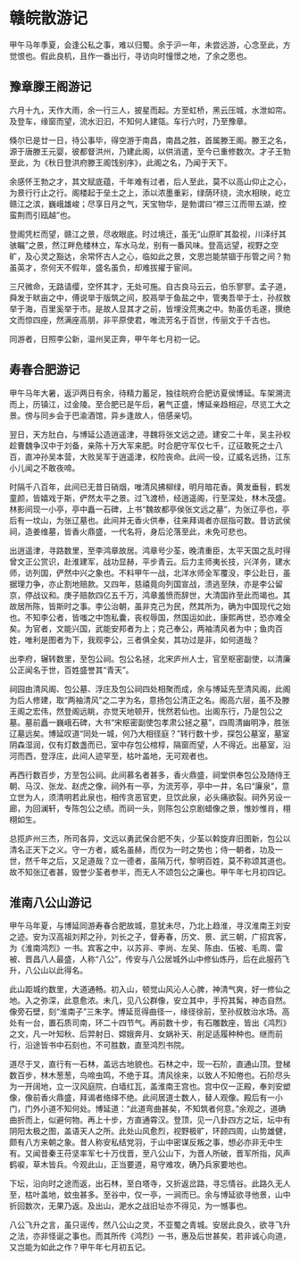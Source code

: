 # 赣皖散游记
 
甲午马年季夏，会逢公私之事，难以归蜀。余于沪一年，未尝远游，心念至此，方觉恨也。假此良机，且作一番出行，寻访向时憧憬之地，了余之愿也。

## 豫章滕王阁游记
六月十九，天作大雨，余一行三人，披星而起。方至虹桥，黑云压城，水泄如帘。及登车，缘窗而望，流水汩汩，不知何人建瓴。车行六时，乃至豫章。

倏尔已是廿一日，待公事毕，得空游于南昌，南昌之胜，首属滕王阁。滕王之名，源于唐滕王元婴，彼都督洪州，乃建此阁，以供消遣，至今已重修数次。才子王勃至此，为《秋日登洪府滕王阁饯别序》，此阁之名，乃闻于天下。

余感怀王勃之才，其文赋底蕴，千年难有过者，后人至此，莫不以高山仰止之心，为景行行止之行。阁楼起于垒土之上，添以浓墨重彩，绿荫环绕，流水相映，屹立赣江之滨，巍峨雄峻；尽享日月之气，天宝物华，是勃谓曰“襟三江而带五湖，控蛮荆而引瓯越”也。

登阁凭栏而望，赣江之景，尽收眼底。时过境迁，虽无“山原旷其盈视，川泽纡其骇瞩”之景，然江畔危楼林立，车水马龙，别有一番风味。登高远望，视野之空旷，及心灵之豁达，余常怀古人之心，临如此之景，文思岂能禁锢于彤管之间？勃虽英才，奈何天不假年，盛名虽负，却难拔擢于宦间。

三尺微命，无路请缨，空怀其才，无处可施。自古良马云云，伯乐寥寥。孟子道，舜发于畎亩之中，傅说举于版筑之间，胶鬲举于鱼盐之中，管夷吾举于士，孙叔敖举于海，百里奚举于市。是故人显其才之前，皆埋没荒夷之中。勃虽仿毛遂，撰绝文而惊四座，然满座高朋，非平原使君，唯流芳名于百世，传丽文于千古也。

同游者，日照李公新，温州吴正奔，甲午年七月初一记。


 
## 寿春合肥游记
甲午马年大暑，返沪两日有余，待精力蓄足，独往皖府合肥访夏侯博延。车架溯流而上，历镇江，过金陵。至合肥已是午后，暑气正盛，博延亲趋相迎，尽览工大之景。傍与同乡会于巴渝酒馆，异乡逢故人，倍感亲切。

翌日，天方肚白，与博延公造逍遥津，寻魏将张文远之迹。建安二十年，吴主孙权趁曹魏争汉中于刘备，亲陈十万大军来肥。时合肥守军仅七千，辽征敢死之士八百，直冲孙吴本营，大败吴军于逍遥津，权险丧命。此间一役，辽威名远扬，江东小儿闻之不敢夜啼。

时隔千八百年，此间已无昔日硝烟，唯清风拂柳绿，明月暗花香。黄发垂髫，鹤发童颜，皆嬉戏于斯，俨然太平之景。过飞渡桥，经逍遥阁，行至深处，林木茂盛。林影间现一小亭，亭中矗一石碑，上书“魏故都亭侯张文远之墓”，为张辽亭也，亭后有一坟山，为张辽墓也。此间并无香火供奉，往来拜谒者亦屈指可数。昔访武侯祠，造姜维墓，皆香火鼎盛，一代名将，身后沦落至此，未免可悲也。

出逍遥津，寻路数里，至李鸿章故居。鸿章号少荃，晚清重臣，太平天国之乱时得曾文正公赏识，赴淮建军，战功显赫，平步青云。后力主师夷长技，兴洋务，建水师，访列国，俨然中兴之象也。不料甲午一战，北洋水师全军覆没，李公赴日，虽据理力争，亦止割地赔款。又四年，慈禧竟向列国宣战，溃逃至陕，亦是李公留京，停战议和。庚子赔款四亿五千万，鸿章羞愤而辞世，大清国祚至此而竭也。其故居所陈，皆斯时之事。李公治朝，虽非克己为民，然其所为，确为中国现代之始也。不知李公者，皆嗤之中饱私囊，丧权辱国，然国运如此，康熙再世，恐亦难全矣。为官者，文能兴国，武能安邦者为上；克己奉公，两袖清风者为中；鱼肉百姓，唯利是图者为下，我观李公，三者俱全矣，其功过是非，如何道哉？

出李府，辗转数里，至包公祠。包公名拯，北宋庐州人士，官至枢密副使，以清廉公正闻名于世，百姓盛誉其“青天”。

祠园由清风阁、包公墓、浮庄及包公祠四处相聚而成，余与博延先至清风阁，此阁为后人修建，取“两袖清风”之二字为名，意扬包公清正之名。阁高六层，虽不及滕王阁之宏伟，然登阁远眺，亦觉天地顿开，恍然若仙也。出阁东行，乃是包公之墓。墓前矗一巍峨石碑，大书“宋枢密副使包孝肃公拯之墓”，四周清幽明净，胜张辽墓远矣。博延叹道“同处一城，何乃大相径庭？”转行数十步，探包公墓室，墓室阴森湿润，仅有灯数盏而已，室中存包公棺椁，隔窗而望，人不得近。出墓室，沿河而西，登浮庄，此间人迹罕至，枯叶盖地，无可观者也。
 
再西行数百步，方至包公祠。此间慕名者甚多，香火鼎盛，祠堂供奉包公及随侍王朝、马汉、张龙、赵虎之像，祠外有一亭，为流芳亭，亭中一井，名曰“廉泉”，意立世为人，须清明若此泉也，相传贪恶官吏，旦饮此泉，必头痛欲裂。祠外另设一廊，为回澜轩，专陈包公之绩。而祠一头，则陈包公京剧蜡像之景，惟妙惟肖，栩栩如生。

总揽庐州三杰，所司各异，文远以勇武保合肥不失，少荃以斡旋弃旧图新，包公以清名正天下之义。守一方者，威名虽赫，而仅为一时之势也；侍一朝者，功及一世，然千年之后，又足道哉？立一德者，虽隔万代，黎明百姓，莫不称颂其道也。故不知张辽者甚，毁誉少荃者参半，而无人不颂包公之廉也。甲午年七月初四记。
 

## 淮南八公山游记
甲午马年夏，与博延同游寿春合肥故城，意犹未尽，乃北上趋淮，寻汉淮南王刘安之迹。安为汉高祖刘邦之孙，刘长之子，督寿春，历文、景、武三朝，广招宾客，为《淮南鸿烈》一书。宾客之中，以苏非、李尚、左吴、陈由、伍被、毛周、雷被、晋昌八人最盛，人称“八公”，传安与八公居城外山中修仙炼丹，后在此服药飞升，八公山以此得名。

此山距城约数里，大道通畅。初入山，顿觉山风沁人心脾，神清气爽，好一修仙之地。入之弥深，此意愈浓。未几，见八公群像，安立其中，手捋其髯，神态自然。像旁石壁，刻“淮南子”三朱字。博延觅得曲径一，缘径徐前，至孙叔敖治水场。高处有一台，置石质司南，环二十四节气。再前数十步，有石雕数座，皆出《鸿烈》之文，凡一叶知秋、后羿射日、嫦娥奔月、女娲补天、削足适履种种也。继而前行，沿途皆书中石刻也，不可胜数，直至鸿烈书院。

道尽于叉，直行有一石林，盖远古地貌也。石林之中，现一石阶，直通山顶。登梯数百步，林木葱葱，鸟啼虫鸣，不绝于耳。清风徐来，以致人不知倦也。石阶尽头为一开阔地，立一汉风庭院，白墙红瓦，盖淮南王宫也。宫中仅一正殿，奉刘安塑像，像前香火鼎盛，拜谒者络绎不绝。此间居道士数人，替人观像。殿后有一小门，门外小道不知何处。博延道：“此道弯曲甚矣，不知筑者何意。”余观之，道确曲折而上，似避何物。再上十步，方直通霄汉。登顶，见一八卦四方之坛，坛中有阴阳太极之图，盖语天人之所。此处山风愈烈，视野极旷，环顾四周，山势雄健，颇有八方来朝之象。昔人称安私结党羽，于山中密谋反叛之事，想必亦非无中生有。又闻昔秦王苻坚率军七十万伐晋，至八公山下，为晋人所破，晋军所指，风声鹤唳，草木皆兵。今观此山，正当要道，易守难攻，确乃兵家要地也。

下坛，沿向时之途而返，出石林，至白塔寺，又折返岔路，寻忘情谷。此路久无人至，枯叶盖地，蚊虫甚多。至谷中，仅一亭，一涧而已。余与博延欲寻他景，山中折回数次，无果乃返。及出山，淝水之战旧址亦不得见，为一憾事也。

八公飞升之言，虽只谣传，然八公山之灵，不亚蜀之青城。安居此良久，欲寻飞升之法，亦非怪诞之事也。而其所传《鸿烈》一书，惠及后世甚矣，若非诚心向道，又岂能为如此之作？甲午年七月初五记。